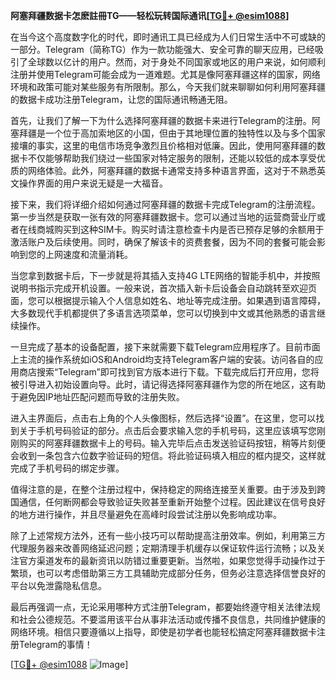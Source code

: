 **阿塞拜疆数据卡怎麽註冊TG——轻松玩转国际通讯[[TG💪+ @esim1088](https://t.me/s/esim1088)]**

在当今这个高度数字化的时代，即时通讯工具已经成为人们日常生活中不可或缺的一部分。Telegram（简称TG）作为一款功能强大、安全可靠的聊天应用，已经吸引了全球数以亿计的用户。然而，对于身处不同国家或地区的用户来说，如何顺利注册并使用Telegram可能会成为一道难题。尤其是像阿塞拜疆这样的国家，网络环境和政策可能对某些服务有所限制。那么，今天我们就来聊聊如何利用阿塞拜疆的数据卡成功注册Telegram，让您的国际通讯畅通无阻。

首先，让我们了解一下为什么选择阿塞拜疆的数据卡来进行Telegram的注册。阿塞拜疆是一个位于高加索地区的小国，但由于其地理位置的独特性以及与多个国家接壤的事实，这里的电信市场竞争激烈且价格相对低廉。因此，使用阿塞拜疆的数据卡不仅能够帮助我们绕过一些国家对特定服务的限制，还能以较低的成本享受优质的网络体验。此外，阿塞拜疆的数据卡通常支持多种语言界面，这对于不熟悉英文操作界面的用户来说无疑是一大福音。

接下来，我们将详细介绍如何通过阿塞拜疆的数据卡完成Telegram的注册流程。第一步当然是获取一张有效的阿塞拜疆数据卡。您可以通过当地的运营商营业厅或者在线商城购买到这种SIM卡。购买时请注意检查卡内是否已预存足够的余额用于激活账户及后续使用。同时，确保了解该卡的资费套餐，因为不同的套餐可能会影响到您的上网速度和流量消耗。

当您拿到数据卡后，下一步就是将其插入支持4G LTE网络的智能手机中，并按照说明书指示完成开机设置。一般来说，首次插入新卡后设备会自动跳转至欢迎页面，您可以根据提示输入个人信息如姓名、地址等完成注册。如果遇到语言障碍，大多数现代手机都提供了多语言选项菜单，您可以切换到中文或其他熟悉的语言继续操作。

一旦完成了基本的设备配置，接下来就需要下载Telegram应用程序了。目前市面上主流的操作系统如iOS和Android均支持Telegram客户端的安装。访问各自的应用商店搜索“Telegram”即可找到官方版本进行下载。下载完成后打开应用，您将被引导进入初始设置向导。此时，请记得选择阿塞拜疆作为您的所在地区，这有助于避免因IP地址匹配问题而导致的注册失败。

进入主界面后，点击右上角的个人头像图标，然后选择“设置”。在这里，您可以找到关于手机号码验证的部分。点击后会要求输入您的手机号码，这里应该填写您刚刚购买的阿塞拜疆数据卡上的号码。输入完毕后点击发送验证码按钮，稍等片刻便会收到一条包含六位数字验证码的短信。将此验证码填入相应的框内提交，这样就完成了手机号码的绑定步骤。

值得注意的是，在整个注册过程中，保持稳定的网络连接至关重要。由于涉及到跨国通信，任何断网都会导致验证失败甚至重新开始整个过程。因此建议在信号良好的地方进行操作，并且尽量避免在高峰时段尝试注册以免影响成功率。

除了上述常规方法外，还有一些小技巧可以帮助提高注册效率。例如，利用第三方代理服务器来改善网络延迟问题；定期清理手机缓存以保证软件运行流畅；以及关注官方渠道发布的最新资讯以防错过重要更新。当然啦，如果您觉得手动操作过于繁琐，也可以考虑借助第三方工具辅助完成部分任务，但务必注意选择信誉良好的平台以免泄露隐私信息。

最后再强调一点，无论采用哪种方式注册Telegram，都要始终遵守相关法律法规和社会公德规范。不要滥用该平台从事非法活动或传播不良信息，共同维护健康的网络环境。相信只要遵循以上指导，即使是初学者也能轻松搞定阿塞拜疆数据卡注册Telegram的事情！

[[TG💪+ @esim1088](https://t.me/s/esim1088) ![Image](https://i.postimg.cc/4NQfJmqS/Snipaste-2025-05-13-00-14-12.png)]